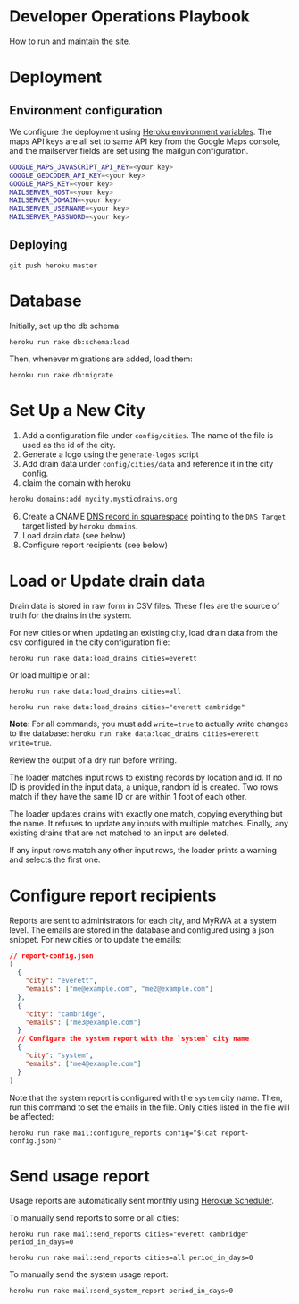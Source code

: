 # Developer Operations Playbook

How to run and maintain the site.

# Deployment

## Environment configuration

We configure the deployment using [Heroku environment variables](https://dashboard.heroku.com/apps/adopt-a-drain-mrwa/settings). The maps API keys are all set to same API key from the Google Maps console, and the mailserver fields are set using the mailgun configuration. 

```sh
GOOGLE_MAPS_JAVASCRIPT_API_KEY=<your key>
GOOGLE_GEOCODER_API_KEY=<your key>
GOOGLE_MAPS_KEY=<your key>
MAILSERVER_HOST=<your key>
MAILSERVER_DOMAIN=<your key>
MAILSERVER_USERNAME=<your key>
MAILSERVER_PASSWORD=<your key>
```

## Deploying

`git push heroku master`

# Database

Initially, set up the db schema:

`heroku run rake db:schema:load`

Then, whenever migrations are added, load them:

`heroku run rake db:migrate`

# Set Up a New City

1. Add a configuration file under `config/cities`. The name of the file is used as the id of the city.
2. Generate a logo using the `generate-logos` script
3. Add drain data under `config/cities/data` and reference it in the city config.
4. claim the domain with heroku
```bash
heroku domains:add mycity.mysticdrains.org
```
6. Create a CNAME [DNS record in squarespace](https://support.squarespace.com/hc/en-us/articles/360002101888) pointing to the `DNS Target` target listed by `heroku domains`. 
5. Load drain data (see below)
6. Configure report recipients (see below)

# Load or Update drain data

Drain data is stored in raw form in CSV files. These files are the source of truth for the drains in the system.

For new cities or when updating an existing city, load drain data from the csv configured in the city configuration file:

`heroku run rake data:load_drains cities=everett`

Or load multiple or all:

`heroku run rake data:load_drains cities=all`

`heroku run rake data:load_drains cities="everett cambridge"`

**Note**: For all commands, you must add `write=true` to actually write changes to the database: `heroku run rake data:load_drains cities=everett write=true`.

Review the output of a dry run before writing. 

The loader matches input rows to existing records by location and id. If no ID is provided in the input data, a unique, random id is created. Two rows match if they have the same ID or are within 1 foot of each other.

The loader updates drains with exactly one match, copying everything but the name. It refuses to update any inputs with multiple matches. Finally, any existing drains that are not matched to an input are deleted.

If any input rows match any other input rows, the loader prints a warning and selects the first one.

# Configure report recipients

Reports are sent to administrators for each city, and MyRWA at a system level. The emails are stored in the database and configured using a json snippet. For new cities or to update the emails:

```json
// report-config.json
[
  {
    "city": "everett",
    "emails": ["me@example.com", "me2@example.com"]
  },
  {
    "city": "cambridge",
    "emails": ["me3@example.com"]
  }
  // Configure the system report with the `system` city name
  {
    "city": "system",
    "emails": ["me4@example.com"]
  }
]
```

Note that the system report is configured with the `system` city name. Then, run this command to set the emails in the file. Only cities listed in the file will be affected:

`heroku run rake mail:configure_reports config="$(cat report-config.json)"`

# Send usage report

Usage reports are automatically sent monthly using [Herokue Scheduler](https://devcenter.heroku.com/articles/scheduler). 

To manually send reports to some or all cities:

`heroku run rake mail:send_reports cities="everett cambridge" period_in_days=0`

`heroku run rake mail:send_reports cities=all period_in_days=0`

To manually send the system usage report:

`heroku run rake mail:send_system_report period_in_days=0`
